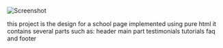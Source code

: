 ![Screenshot](SchoolPage@2x.png)   

this project is the design for a school page 
implemented using pure html
it contains several parts such as:
header
main part
testimonials
tutorials
faq
and footer

